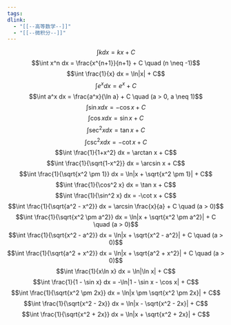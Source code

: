```yaml
---
tags: 
dlink:
  - "[[--高等数学--]]"
  - "[[--微积分--]]"
---
```

$$\int k dx = kx + C$$
 $$\int x^n dx = \frac{x^{n+1}}{n+1} + C \quad (n \neq -1)$$
 $$\int \frac{1}{x} dx = \ln|x| + C$$
 $$\int e^x dx = e^x + C$$
 $$\int a^x dx = \frac{a^x}{\ln a} + C \quad (a > 0, a \neq 1)$$
 $$\int \sin x dx = -\cos x + C$$
 $$\int \cos x dx = \sin x + C$$
 $$\int \sec^2 x dx = \tan x + C$$
 $$\int \csc^2 x dx = -\cot x + C$$
 $$\int \frac{1}{1+x^2} dx = \arctan x + C$$
 $$\int \frac{1}{\sqrt{1-x^2}} dx = \arcsin x + C$$
 $$\int \frac{1}{\sqrt{x^2 \pm 1}} dx = \ln|x + \sqrt{x^2 \pm 1}| + C$$
 $$\int \frac{1}{\cos^2 x} dx = \tan x + C$$
 $$\int \frac{1}{\sin^2 x} dx = -\cot x + C$$
 $$\int \frac{1}{\sqrt{a^2 - x^2}} dx = \arcsin \frac{x}{a} + C \quad (a > 0)$$
 $$\int \frac{1}{\sqrt{x^2 \pm a^2}} dx = \ln|x + \sqrt{x^2 \pm a^2}| + C \quad (a > 0)$$
 $$\int \frac{1}{\sqrt{x^2 - a^2}} dx = \ln|x + \sqrt{x^2 - a^2}| + C \quad (a > 0)$$
 $$\int \frac{1}{\sqrt{a^2 + x^2}} dx = \ln|x + \sqrt{a^2 + x^2}| + C \quad (a > 0)$$
 $$\int \frac{1}{x\ln x} dx = \ln|\ln x| + C$$
 $$\int \frac{1}{1 - \sin x} dx = -\ln|1 - \sin x - \cos x| + C$$
 $$\int \frac{1}{\sqrt{x^2 \pm 2x}} dx = \ln|x \pm \sqrt{x^2 \pm 2x}| + C$$
 $$\int \frac{1}{\sqrt{x^2 - 2x}} dx = \ln|x - \sqrt{x^2 - 2x}| + C$$
 $$\int \frac{1}{\sqrt{x^2 + 2x}} dx = \ln|x + \sqrt{x^2 + 2x}| + C$$

